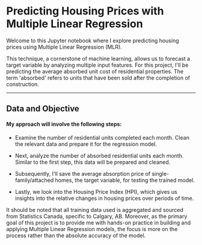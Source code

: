 # Predicting Housing Prices with Multiple Linear Regression

Welcome to this Jupyter notebook where I explore predicting housing prices using Multiple Linear Regression (MLR).

This technique, a cornerstone of machine learning, allows us to forecast a target variable by analyzing multiple input features. For this project, I'll be predicting the average absorbed unit cost of residential properties. The term 'absorbed' refers to units that have been sold after the completion of construction.

---

## Data and Objective

#### My approach will involve the following steps:

- Examine the number of residential units completed each month. Clean the relevant data and prepare it for the regression model.

- Next, analyze the number of absorbed residential units each month. Similar to the first step, this data will be prepared and cleaned.

- Subsequently, I'll save the average absorption price of single-family/attached homes, the target variable, for testing the trained model.

- Lastly, we look into the Housing Price Index (HPI), which gives us insights into the relative changes in housing prices over periods of time.

It should be noted that all training data used is aggregated and sourced from Statistics Canada, specific to Calgary, AB. Moreover, as the primary goal of this project is to provide me with hands-on practice in building and applying Multiple Linear Regression models, the focus is more on the process rather than the absolute accuracy of the model.
